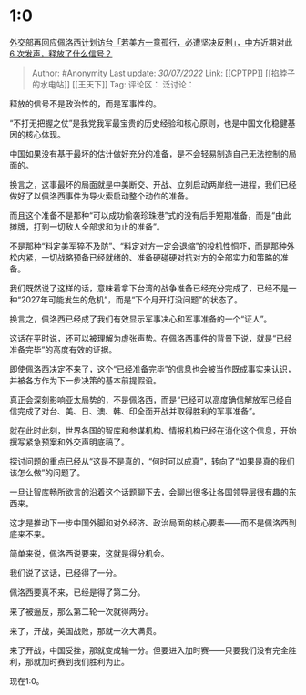 # 1:0
[外交部再回应佩洛西计划访台「若美方一意孤行，必遭坚决反制」，中方近期对此 6 次发声，释放了什么信号？](https://www.zhihu.com/question/545599434/answer/2596192416)

> Author: #Anonymity
> Last update: *30/07/2022*
> Link: [[CPTPP]] [[掐脖子的水电站]] [[王天下]]
> Tag:
> 评论区：
> 泛讨论：

释放的信号不是政治性的，而是军事性的。

“不打无把握之仗”是我党我军最宝贵的历史经验和核心原则，也是中国文化稳健基因的核心体现。

中国如果没有基于最坏的估计做好充分的准备，是不会轻易制造自己无法控制的局面的。

换言之，这事最坏的局面就是中美断交、开战、立刻启动两岸统一进程，我们已经做好了以佩洛西事件为导火索启动整个动作的准备。

而且这个准备不是那种“可以成功偷袭珍珠港”式的没有后手短期准备，而是“由此摊牌，打到一切敌人全部求和为止的准备”。

不是那种“料定美军猝不及防”、“料定对方一定会退缩”的投机性恫吓，而是那种外松内紧，一切战略预备已经就绪的、准备硬碰硬对抗对方的全部实力和策略的准备。

我们既然说了这样的话，意味着拿下台湾的战争准备已经充分完成了，已经不是一种“2027年可能发生的危机”，而是“下个月开打没问题”的状态了。

换言之，佩洛西已经成了我们有效显示军事决心和军事准备的一个“证人”。

这话在平时说，还可以被理解为虚张声势。在佩洛西事件的背景下说，就是“已经准备完毕”的高度有效的证据。

即使佩洛西决定不来了，这个“已经准备完毕”的信息也会被当作既成事实来认识，并被各方作为下一步决策的基本前提假设。

真正会深刻影响亚太局势的，不是佩洛西，而是“已经可以高度确信解放军已经自信完成了对台、美、日、澳、韩、印全面开战并取得胜利的军事准备”。

就在此时此刻，世界各国的智库和参谋机构、情报机构已经在消化这个信息，开始撰写紧急预案和外交声明底稿了。

探讨问题的重点已经从“这是不是真的，“何时可以成真”，转向了“如果是真的我们该怎么做”的问题了。

一旦让智库畅所欲言的沿着这个话题聊下去，会聊出很多让各国领导层很有趣的东西来。

这才是推动下一步中国外脚和对外经济、政治局面的核心要素——而不是佩洛西到底来不来。

简单来说，佩洛西说要来，这就是得分机会。

我们说了这话，已经得了一分。

佩洛西要真不来，已经是得了第二分。

来了被逼反，那么第二轮一次就得两分。

来了，开战，美国战败，那就一次大满贯。

来了开战，中国受挫，那就变成输一分。但要进入加时赛——只要我们没有完全胜利，那就加时赛到我们胜利为止。

现在1:0。
